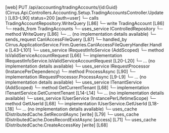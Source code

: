 [web] PUT /api/accounting/tradingAccounts/{id:Guid}  (Cirrus.Api.Controllers.Accounting.Setup.TradingAccountsController.Update)  [L83–L90] status=200 [auth=user]
  └─ calls TradingAccountRepository.WriteQuery [L86]
  └─ write TradingAccount [L86]
    └─ reads_from TradingAccounts
  └─ uses_service IControlledRepository<TradingAccount>
    └─ method WriteQuery [L86]
      └─ ... (no implementation details available)
  └─ sends_request CanIAccessFileQuery [L87]
    └─ handled_by Cirrus.ApplicationService.Firm.Queries.CanIAccessFileQueryHandler.Handle [L43–L101]
      └─ uses_service IRequestInfoService (AddScoped)
        └─ method IsValidServiceAccountRequest [L66]
          └─ implementation IRequestInfoService.IsValidServiceAccountRequest [L20-L20]
          └─ ... (no implementation details available)
      └─ uses_service IRequestProcessor (InstancePerDependency)
        └─ method ProcessAsync [L90]
          └─ implementation IRequestProcessor.ProcessAsync [L9-L9]
          └─ ... (no implementation details available)
      └─ uses_service ITenantService (AddScoped)
        └─ method GetCurrentTenant [L68]
          └─ implementation ITenantService.GetCurrentTenant [L14-L14]
          └─ ... (no implementation details available)
      └─ uses_service IUserService (InstancePerLifetimeScope)
        └─ method GetUserId [L68]
          └─ implementation IUserService.GetUserId [L18-L18]
          └─ ... (no implementation details available)
      └─ uses_cache IDistributedCache.SetRecordAsync [write] [L79]
      └─ uses_cache IDistributedCache.DoesRecordExistAsync [access] [L71]
      └─ uses_cache IDistributedCache.CreateAccessKey [write] [L68]

